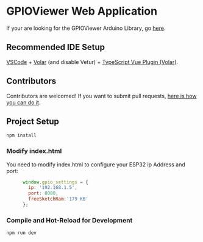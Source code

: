 # GPIOViewer Web Application

If your are looking for the GPIOViewer Arduino Library, go [here](https://github.com/thelastoutpostworkshop/gpio_viewer).

## Recommended IDE Setup

[VSCode](https://code.visualstudio.com/) + [Volar](https://marketplace.visualstudio.com/items?itemName=Vue.volar) (and disable Vetur) + [TypeScript Vue Plugin (Volar)](https://marketplace.visualstudio.com/items?itemName=Vue.vscode-typescript-vue-plugin).

## Contributors
Contributors are welcomed!  If you want to submit pull requests, [here is how you can do it](https://docs.github.com/en/get-started/exploring-projects-on-github/contributing-to-a-project).

## Project Setup

```sh
npm install
```
### Modify index.html
You need to modify index.html to configure your ESP32 ip Address and port:
```javascript
      window.gpio_settings = {
        ip: '192.168.1.5',
        port: 8080,
        freeSketchRam:'179 KB'
      };
```

### Compile and Hot-Reload for Development

```sh
npm run dev
```